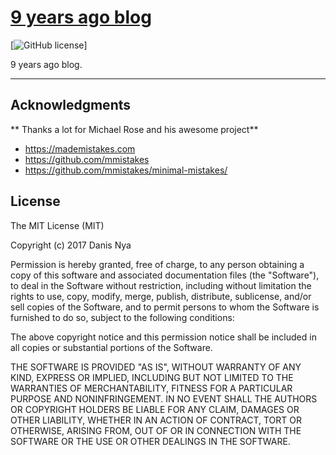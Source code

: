# [9 years ago blog](https://blog.9yearsago.com)

[![GitHub license](https://img.shields.io/badge/license-MIT-lightgrey.svg)]

9 years ago blog.

---

## Acknowledgments

** Thanks a lot for Michael Rose and his awesome project**

- <https://mademistakes.com>
- <https://github.com/mmistakes>
- <https://github.com/mmistakes/minimal-mistakes/>

## License

The MIT License (MIT)

Copyright (c) 2017 Danis Nya

Permission is hereby granted, free of charge, to any person obtaining a copy
of this software and associated documentation files (the "Software"), to deal
in the Software without restriction, including without limitation the rights
to use, copy, modify, merge, publish, distribute, sublicense, and/or sell
copies of the Software, and to permit persons to whom the Software is
furnished to do so, subject to the following conditions:

The above copyright notice and this permission notice shall be included in all
copies or substantial portions of the Software.

THE SOFTWARE IS PROVIDED "AS IS", WITHOUT WARRANTY OF ANY KIND, EXPRESS OR
IMPLIED, INCLUDING BUT NOT LIMITED TO THE WARRANTIES OF MERCHANTABILITY,
FITNESS FOR A PARTICULAR PURPOSE AND NONINFRINGEMENT. IN NO EVENT SHALL THE
AUTHORS OR COPYRIGHT HOLDERS BE LIABLE FOR ANY CLAIM, DAMAGES OR OTHER
LIABILITY, WHETHER IN AN ACTION OF CONTRACT, TORT OR OTHERWISE, ARISING FROM,
OUT OF OR IN CONNECTION WITH THE SOFTWARE OR THE USE OR OTHER DEALINGS IN THE
SOFTWARE.
